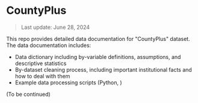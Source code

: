 # CountyPlus

> Last update: June 28, 2024

This repo provides detailed data documentation for "CountyPlus" dataset. The data documentation includes:

- Data dictionary including by-variable definitions, assumptions, and descriptive statistics
- By-dataset cleaning process, including important institutional facts and how to deal with them
- Example data processing scripts (Python, )









(To be continued)

